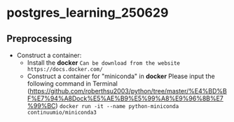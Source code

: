 # postgres_learning_250629

## **Preprocessing** 
* Construct a container:
    * Install the **docker**
    `Can be download from the website  https://docs.docker.com/`
    * Construct a container for "miniconda" in **docker**
    Please input the following command in Terminal (https://github.com/roberthsu2003/python/tree/master/%E4%BD%BF%E7%94%A8Dock%E5%AE%B9%E5%99%A8%E9%96%8B%E7%99%BC)
    `docker run -it --name python-miniconda continuumio/miniconda3`
    


